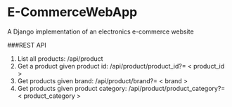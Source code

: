 # E-CommerceWebApp
A Django implementation of an electronics e-commerce website


###REST API
 1. List all products: /api/product <br />
 2. Get a product given product id: /api/product/product_id?= &lt; product_id &gt; <br />
 3. Get products given brand: /api/product/brand?= &lt; brand &gt; <br />
 4. Get products given product category: /api/product/product_category?= &lt; product_category &gt; <br />
